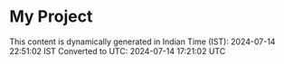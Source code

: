 # My Project

This content is dynamically generated in Indian Time (IST): 2024-07-14 22:51:02 IST
Converted to UTC: 2024-07-14 17:21:02 UTC

